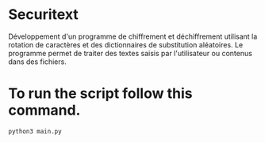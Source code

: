 # Securitext
Développement d'un programme de chiffrement et déchiffrement utilisant la rotation de caractères et des dictionnaires de substitution aléatoires. Le programme permet de traiter des textes saisis par l'utilisateur ou contenus dans des fichiers.

# To run the script follow this command.
```bash
python3 main.py
```
